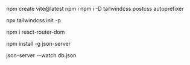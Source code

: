 npm create vite@latest
npm i 
npm i -D tailwindcss postcss autoprefixer

npx tailwindcss init -p

npm i react-router-dom

npm install -g json-server

json-server --watch db.json
